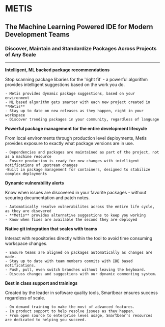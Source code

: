 # METIS
## The Machine Learning Powered IDE for Modern Development Teams
### Discover, Maintain and Standardize Packages Across Projects of Any Scale

-----------------------

**Intelligent, ML backed package recommendations**

Stop scanning package libaries for the 'right fit' - a powerful algorithm provides intelligent suggestions based on the work you do.

    - Metis provides dynamic package suggestions, based on your environment
    - ML based algorithm gets smarter with each new project created in **Metis**
    - Stay up to date on new releases as they happen, right in your workspace
    - Discover trending packages in your community, regardless of language

**Powerful package management for the entire development lifecycle**

From local environments through production level deployments, Metis provides exposure to exactly what package versions are in use.

    - Dependencies and packages are maintained as part of the project, not as a machine resource
    - Ensure production is ready for new changes with intelligent notifications of upstream changes
    -Built in package management for containers, designed to stabilize complex deployments

**Dynamic vulnerability alerts**

Know when issues are discovered in your favorite packages - without scouring documentation and patch notes.

    - Automatically resolve vulnerabilites across the entire life cycle, as they are disovered
    - **Metis** provides alternative suggestions to keep you working
    - Know when fixes are available the second they are deployed


**Native git integration that scales with teams**

Interact with repositories directly within the tool to avoid time consuming workspace changes.

    - Ensure teams are aligned on packages automatically as changes are made.
    - Stay up to date with team members commits with IDE based notifications.
    - Push, pull, even switch branches without leaving the keyboard.
    - Discuss changes and suggestions with our dynamic commenting system.

**Best in class support and trainings**

Created by the leader in software quality tools, Smartbear ensures success regardless of scale.

    - On demand training to make the most of advanced features.
    - In product support to help resolve issues as they happen.
    - From open source to enterprise level usage, Smartbear's resources are dedicated to helping you succeed.